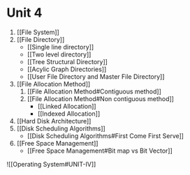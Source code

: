# Unit 4
1. [[File System]]
2. [[File Directory]]
	-  [[Single line directory]]
	-  [[Two level directory]]
	-  [[Tree Structural Directory]]
	-  [[Acylic Graph Directories]]
	-  [[User File Directory and Master File Directory]]
4. [[File Allocation Method]]
	1. [[File Allocation Method#Contiguous method]]
	2. [[File Allocation Method#Non contiguous method]]
		-  [[Linked Allocation]]
		-  [[Indexed Allocation]]
5. [[Hard Disk Architecture]]
6. [[Disk Scheduling Algorithms]]
	-  [[Disk Scheduling Algorithms#First Come First Serve]]
7. [[Free Space Management]]
	-  [[Free Space Management#Bit map vs Bit Vector]]

![[Operating System#UNIT-IV]]